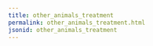 ```yaml
---
title: other_animals_treatment
permalink: other_animals_treatment.html
jsonid: other_animals_treatment
---
```

